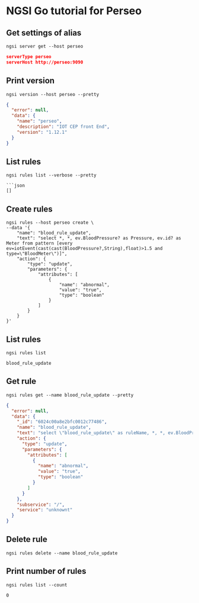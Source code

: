 # NGSI Go tutorial for Perseo

## Get settings of alias

```console
ngsi server get --host perseo
```

```json
serverType perseo
serverHost http://perseo:9090
```

## Print version

```console
ngsi version --host perseo --pretty
```

```json
{
  "error": null,
  "data": {
    "name": "perseo",
    "description": "IOT CEP front End",
    "version": "1.12.1"
  }
}
```

## List rules

```console
ngsi rules list --verbose --pretty

```json
[]
```

## Create rules

```console
ngsi rules --host perseo create \
--data '{
    "name": "blood_rule_update",
    "text": "select *, *, ev.BloodPressure? as Pressure, ev.id? as Meter from pattern [every ev=iotEvent(cast(cast(BloodPressure?,String),float)>1.5 and type=\"BloodMeter\")]",
    "action": {
        "type": "update",
        "parameters": {
            "attributes": [
                {
                    "name": "abnormal",
                    "value": "true",
                    "type": "boolean"
                }
            ]
        }
    }
}'
```

## List rules

```console
ngsi rules list
```

```console
blood_rule_update
```

## Get rule

```console
ngsi rules get --name blood_rule_update --pretty
```

```json
{
  "error": null,
  "data": {
    "_id": "6024c00a8e2bfc0012c77486",
    "name": "blood_rule_update",
    "text": "select \"blood_rule_update\" as ruleName, *, *, ev.BloodPressure? as Pressure, ev.id? as Meter from pattern [every ev=iotEvent(cast(cast(BloodPressure?,String),float)>1.5 and type=\"BloodMeter\")]",
    "action": {
      "type": "update",
      "parameters": {
        "attributes": [
          {
            "name": "abnormal",
            "value": "true",
            "type": "boolean"
          }
        ]
      }
    },
    "subservice": "/",
    "service": "unknownt"
  }
}
```

## Delete rule

```console
ngsi rules delete --name blood_rule_update
```

## Print number of rules

```console
ngsi rules list --count
```

```console
0
```
